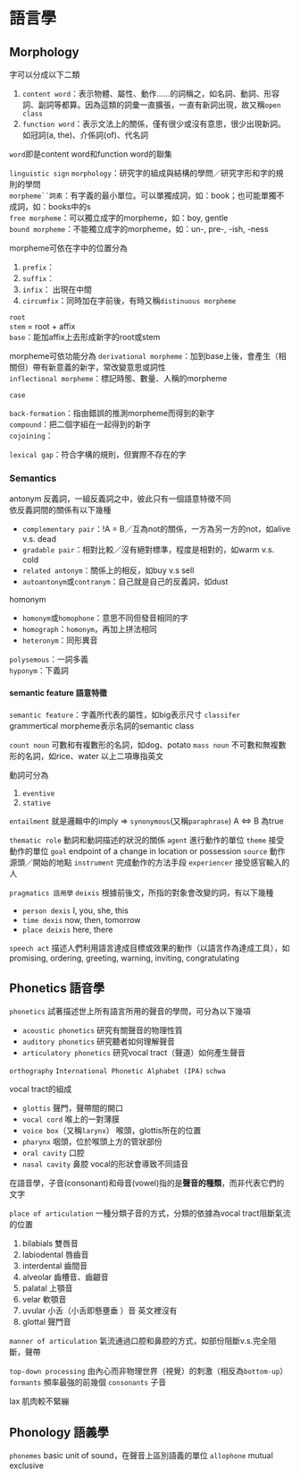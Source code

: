 # 語言學

## Morphology
字可以分成以下二類  
1. `content word`：表示物體、屬性、動作……的詞稱之，如名詞、動詞、形容詞、副詞等都算。因為這類的詞彙一直擴張，一直有新詞出現，故又稱`open class`  
2. `function word`：表示文法上的關係，僅有很少或沒有意思，很少出現新詞。如冠詞(a, the)、介係詞(of)、代名詞  

`word`即是content word和function word的聯集

`linguistic sign`
`morphology`：研究字的組成與結構的學問／研究字形和字的規則的學問  
`morpheme``詞素`：有字義的最小單位。可以單獨成詞，如：book；也可能單獨不成詞，如：books中的s  
`free morpheme`：可以獨立成字的morpheme，如：boy, gentle  
`bound morpheme`：不能獨立成字的morpheme，如：un-, pre-, -ish, -ness
  
morpheme可依在字中的位置分為
1. `prefix`：  
2. `suffix`：  
3. `infix`：  出現在中間
4. `circumfix`：同時加在字前後，有時又稱`distinuous morpheme`  

`root`  
`stem` = root + affix  
`base`：能加affix上去形成新字的root或stem  

morpheme可依功能分為
`derivational morpheme`：加到base上後，會產生（相關但）帶有新意義的新字，常改變意思或詞性  
`inflectional morpheme`：標記時態、數量、人稱的morpheme  

`case`  

`back-formation`：指由錯誤的推測morpheme而得到的新字  
`compound`：把二個字組在一起得到的新字  
`cojoining`：  

`lexical gap`：符合字構的規則，但實際不存在的字  

### Semantics

antonym 反義詞，一組反義詞之中，彼此只有一個語意特徵不同  
依反義詞間的關係有以下幾種  
* `complementary pair`：!A = B／互為not的關係，一方為另一方的not，如alive v.s. dead  
* `gradable pair`：相對比較／沒有絕對標準，程度是相對的，如warm v.s. cold  
* `related antonym`：關係上的相反，如buy v.s sell  
* `autoantonym`或`contranym`：自己就是自己的反義詞，如dust  

homonym
* `homonym`或`homophone`：意思不同但發音相同的字  
* `homograph`：`homonym`，再加上拼法相同  
* `heteronym`：同形異音  

`polysemous`：一詞多義  
`hyponym`：下義詞  

#### semantic feature 語意特徵
`semantic feature`：字義所代表的屬性，如big表示尺寸
`classifer` grammertical morpheme表示名詞的semantic class

`count noun` 可數和有複數形的名詞，如dog、potato
`mass noun` 不可數和無複數形的名詞，如rice、water
以上二項專指英文

動詞可分為  
1. `eventive`
2. `stative`

`entailment` 就是邏輯中的imply => 
`synonymous`(又稱`paraphrase`) A <=> B 為true

`thematic role` 動詞和動詞描述的狀況的關係
`agent` 進行動作的單位
`theme` 接受動作的單位
`goal` endpoint of a change in location or possession
`source` 動作源頭／開始的地點
`instrument` 完成動作的方法手段
`experiencer` 接受感官輸入的人

`pragmatics 語用學` 
`deixis` 根據前後文，所指的對象會改變的詞，有以下幾種
* `person dexis` I, you, she, this
* `time dexis` now, then, tomorrow
* `place deixis` here, there

`speech act` 描述人們利用語言達成目標或效果的動作（以語言作為達成工具），如promising, ordering, greeting, warning, inviting, congratulating

## Phonetics 語音學
`phonetics` 試著描述世上所有語言所用的聲音的學問，可分為以下幾項
* `acoustic phonetics` 研究有關聲音的物理性質
* `auditory phonetics` 研究聽者如何理解聲音
* `articulatory phonetics` 研究vocal tract（聲道）如何產生聲音

`orthography`
`International Phonetic Alphabet (IPA)`
`schwa`

vocal tract的組成
* `glottis` 聲門，聲帶間的開口
* `vocal cord` 喉上的一對薄膜
* `voice box`（又稱`larynx`） 喉頭，glottis所在的位置
* `pharynx` 咽頭，位於喉頭上方的管狀部份
* `oral cavity` 口腔
* `nasal cavity` 鼻腔
vocal的形狀會導致不同語音 

在語音學，子音(consonant)和母音(vowel)指的是**聲音的種類**，而非代表它們的文字

`place of articulation` 一種分類子音的方式，分類的依據為vocal tract阻斷氣流的位置

1. bilabials 雙唇音
2. labiodental 唇齒音
3. interdental 齒間音
4. alveolar 齒槽音、齒齦音
5. palatal  上顎音
6. velar 軟顎音
7. uvular 小舌（小舌即懸壅垂  ）音 英文裡沒有
8. glottal 聲門音

`manner of articulation` 氣流通過口腔和鼻腔的方式，如部份阻斷v.s.完全阻斷，聲帶

<!-- -->
`top-down processing` 由內心而非物理世界（視覺）的刺激（相反為`bottom-up`）
`formants` 頻率最強的前幾個
`consonants` 子音

lax 肌肉較不緊繃

## Phonology 語義學
`phonemes` basic unit of sound，在聲音上區別語義的單位
`allophone` mutual exclusive